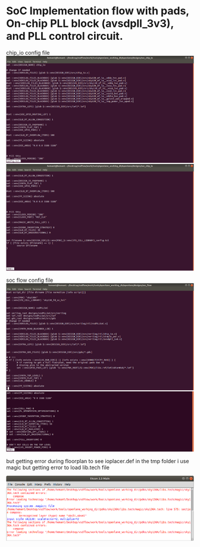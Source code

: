 # SoC Implementation flow with pads, On-chip PLL block (avsdpll_3v3), and PLL control circuit.

chip_io config file   
![](images/chip_io_1.png)  
![](images/chip_io_2.png)

soc flow config file    
![](images/soc_1.png)  
![](images/soc_2.png)  
  
but getting error during floorplan to see ioplacer.def in the tmp folder i use magic but getting error to load lib.tech file 

![](images/error.png)


